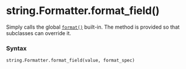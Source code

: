 # string.Formatter.format_field()

Simply calls the global [`format()`](/built-in-functions/format.md) built-in. The method is provided so that subclasses can override it.

### Syntax

```python
string.Formatter.format_field(value, format_spec)
```